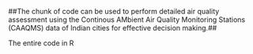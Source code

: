 ##The chunk of code can be used to perform detailed air quality assessment using the Continous AMbient Air Quality Monitoring Stations (CAAQMS) data of Indian cities for effective decision making.##

The entire code in R 
